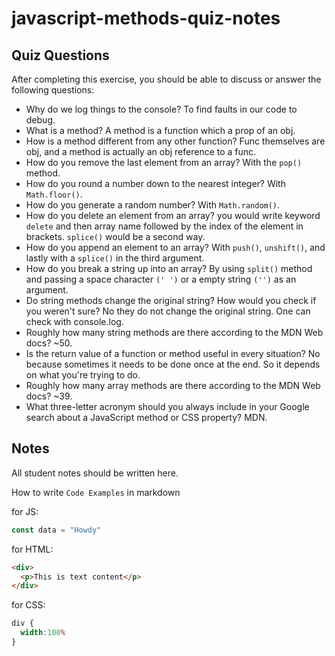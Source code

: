 # javascript-methods-quiz-notes

## Quiz Questions

After completing this exercise, you should be able to discuss or answer the following questions:

- Why do we log things to the console?
To find faults in our code to debug.
- What is a method?
A method is a function which a prop of an obj.
- How is a method different from any other function?
Func themselves are obj, and a method is actually an obj reference to a func.
- How do you remove the last element from an array?
With the `pop()` method.
- How do you round a number down to the nearest integer?
With `Math.floor()`.
- How do you generate a random number?
With `Math.random()`.
- How do you delete an element from an array?
you would write keyword `delete` and then array name followed by the index of the element in brackets. `splice()` would be a second way.
- How do you append an element to an array?
With `push()`, `unshift()`, and lastly with a `splice()` in the third argument.
- How do you break a string up into an array?
By using `split()` method and passing a space character `(' ')`  or a empty string `('')` as an argument.
- Do string methods change the original string? How would you check if you weren't sure?
No they do not change the original string. One can check with console.log.
- Roughly how many string methods are there according to the MDN Web docs?
~50.
- Is the return value of a function or method useful in every situation?
No because sometimes it needs to be done once at the end. So it depends on what you're trying to do.
- Roughly how many array methods are there according to the MDN Web docs?
~39.
- What three-letter acronym should you always include in your Google search about a JavaScript method or CSS property?
MDN.
## Notes

All student notes should be written here.


How to write `Code Examples` in markdown

for JS:
```javascript
const data = "Howdy"
```

for HTML:
```html
<div>
  <p>This is text content</p>
</div>
```

for CSS:
```css
div {
  width:100%
}
```
